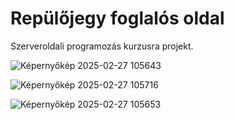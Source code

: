 <h1>Repülőjegy foglalós oldal</h1>
<p>Szerveroldali programozás kurzusra projekt.</p>

![Képernyőkép 2025-02-27 105643](https://github.com/user-attachments/assets/9c06e395-c69d-4b29-bd9f-12efa95f6c54)

![Képernyőkép 2025-02-27 105716](https://github.com/user-attachments/assets/3e1b93bb-0468-4525-bf05-0fc2fa5c4570)

![Képernyőkép 2025-02-27 105653](https://github.com/user-attachments/assets/c4dd2f42-4c28-4c38-8205-95ad9d5786ce)


